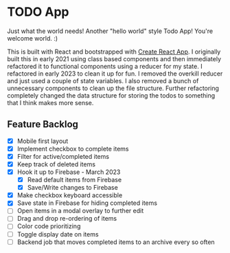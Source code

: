 # TODO App

Just what the world needs! Another "hello world" style Todo App! You're welcome world. :)

This is built with React and bootstrapped with [Create React App](https://github.com/facebook/create-react-app). I originally built this in early 2021 using class based components and then immediately refactored it to functional components using a reducer for my state. I refactored in early 2023 to clean it up for fun. I removed the overkill reducer and just used a couple of state variables. I also removed a bunch of unnecessary components to clean up the file structure. Further refactoring completely changed the data structure for storing the todos to something that I think makes more sense.

## Feature Backlog

- [x] Mobile first layout
- [x] Implement checkbox to complete items
- [x] Filter for active/completed items
- [x] Keep track of deleted items
- [x] Hook it up to Firebase - March 2023
  - [x] Read default items from Firebase
  - [x] Save/Write changes to Firebase
- [x] Make checkbox keyboard accessible
- [x] Save state in Firebase for hiding completed items
- [ ] Open items in a modal overlay to further edit
- [ ] Drag and drop re-ordering of items
- [ ] Color code prioritizing
- [ ] Toggle display date on items
- [ ] Backend job that moves completed items to an archive every so often

